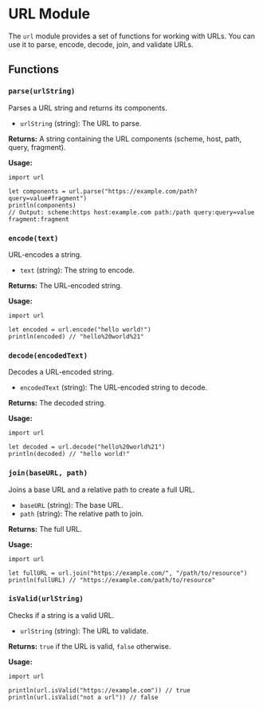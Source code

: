 
# URL Module

The `url` module provides a set of functions for working with URLs. You can use it to parse, encode, decode, join, and validate URLs.

## Functions

### `parse(urlString)`

Parses a URL string and returns its components.

- `urlString` (string): The URL to parse.

**Returns:** A string containing the URL components (scheme, host, path, query, fragment).

**Usage:**

```vint
import url

let components = url.parse("https://example.com/path?query=value#fragment")
println(components)
// Output: scheme:https host:example.com path:/path query:query=value fragment:fragment
```

### `encode(text)`

URL-encodes a string.

- `text` (string): The string to encode.

**Returns:** The URL-encoded string.

**Usage:**

```vint
import url

let encoded = url.encode("hello world!")
println(encoded) // "hello%20world%21"
```

### `decode(encodedText)`

Decodes a URL-encoded string.

- `encodedText` (string): The URL-encoded string to decode.

**Returns:** The decoded string.

**Usage:**

```vint
import url

let decoded = url.decode("hello%20world%21")
println(decoded) // "hello world!"
```

### `join(baseURL, path)`

Joins a base URL and a relative path to create a full URL.

- `baseURL` (string): The base URL.
- `path` (string): The relative path to join.

**Returns:** The full URL.

**Usage:**

```vint
import url

let fullURL = url.join("https://example.com/", "/path/to/resource")
println(fullURL) // "https://example.com/path/to/resource"
```

### `isValid(urlString)`

Checks if a string is a valid URL.

- `urlString` (string): The URL to validate.

**Returns:** `true` if the URL is valid, `false` otherwise.

**Usage:**

```vint
import url

println(url.isValid("https://example.com")) // true
println(url.isValid("not a url")) // false
```
